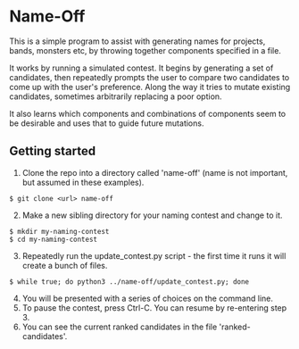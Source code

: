# Name-Off
This is a simple program to assist with generating names for projects, bands, monsters etc, by throwing together components specified in a file.

It works by running a simulated contest. It begins by generating a set of candidates, then repeatedly prompts the user to compare two candidates to come up with the user's preference. Along the way it tries to mutate existing candidates, sometimes arbitrarily replacing a poor option.

It also learns which components and combinations of components seem to be desirable and uses that to guide future mutations.

## Getting started

1. Clone the repo into a directory called 'name-off' (name is not important, but assumed in these examples).
```
$ git clone <url> name-off
```
2. Make a new sibling directory for your naming contest and change to it.
```
$ mkdir my-naming-contest
$ cd my-naming-contest
```
3. Repeatedly run the update_contest.py script - the first time it runs it will create a bunch of files.
```
$ while true; do python3 ../name-off/update_contest.py; done
```
4. You will be presented with a series of choices on the command line.
5. To pause the contest, press Ctrl-C. You can resume by re-entering step 3.
6. You can see the current ranked candidates in the file 'ranked-candidates'.